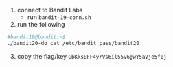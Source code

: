 1. connect to Bandit Labs
    * run `bandit-19-conn.sh`
2. run the following    
```bash
#bandit19@bandit:~$ 
./bandit20-do cat /etc/bandit_pass/bandit20
```
3. copy the flag/key `GbKksEFF4yrVs6il55v6gwY5aVje5f0j`